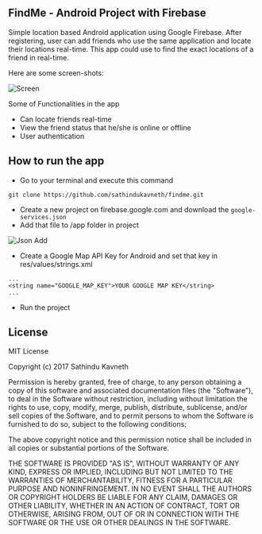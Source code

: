 ## FindMe - Android Project with Firebase
Simple location based Android application using Google Firebase.
After registering, user can add friends who use the same application and locate their locations real-time. This app could use to find the exact locations of a friend in real-time.

Here are some screen-shots:

![Screen](https://github.com/sathindukavneth/findme/blob/master/images/screen.png)

Some of Functionalities in the app

* Can locate friends real-time
* View the friend status that he/she is online or offline
* User authentication

## How to run the app

* Go to your terminal and execute this command
```
git clone https://github.com/sathindukavneth/findme.git
```
* Create a new project on firebase.google.com and download the ```google-services.json```
* Add that file to /app folder in project 

![Json Add](https://github.com/sathindukavneth/findme/blob/master/images/snip.png)

* Create a Google Map API Key for Android and set that key in res/values/strings.xml
```
...
<string name="GOOGLE_MAP_KEY">YOUR GOOGLE MAP KEY</string>
...
```

* Run the project

## License
MIT License

Copyright (c) 2017 Sathindu Kavneth

Permission is hereby granted, free of charge, to any person obtaining a copy
of this software and associated documentation files (the "Software"), to deal
in the Software without restriction, including without limitation the rights
to use, copy, modify, merge, publish, distribute, sublicense, and/or sell
copies of the Software, and to permit persons to whom the Software is
furnished to do so, subject to the following conditions:

The above copyright notice and this permission notice shall be included in all
copies or substantial portions of the Software.

THE SOFTWARE IS PROVIDED "AS IS", WITHOUT WARRANTY OF ANY KIND, EXPRESS OR
IMPLIED, INCLUDING BUT NOT LIMITED TO THE WARRANTIES OF MERCHANTABILITY,
FITNESS FOR A PARTICULAR PURPOSE AND NONINFRINGEMENT. IN NO EVENT SHALL THE
AUTHORS OR COPYRIGHT HOLDERS BE LIABLE FOR ANY CLAIM, DAMAGES OR OTHER
LIABILITY, WHETHER IN AN ACTION OF CONTRACT, TORT OR OTHERWISE, ARISING FROM,
OUT OF OR IN CONNECTION WITH THE SOFTWARE OR THE USE OR OTHER DEALINGS IN THE
SOFTWARE.
